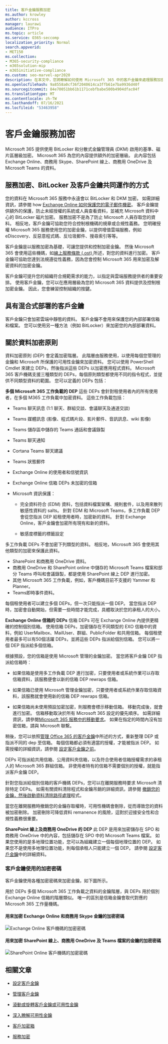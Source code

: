 ```yaml
---
title: 客戶金鑰服務加密
ms.author: krowley
author: kccross
manager: laurawi
audience: ITPro
ms.topic: article
ms.service: O365-seccomp
localization_priority: Normal
search.appverid:
- MET150
ms.collection:
- M365-security-compliance
- m365solution-mip
- m365initiative-compliance
ms.custom: seo-marvel-apr2020
description: 在本文中，您將瞭解如何使用 Microsoft 365 中的客戶金鑰來處理服務加密。
ms.openlocfilehash: 9a8558a0cf36f2040614ca3ffb61e7ba9936d40f
ms.sourcegitcommit: 84e70051bb61b1171cebfbabe500b4904dfac04f
ms.translationtype: MT
ms.contentlocale: zh-TW
ms.lasthandoff: 07/16/2021
ms.locfileid: "53463958"
---
```

# <a name="service-encryption-with-customer-key"></a>客戶金鑰服務加密

Microsoft 365 提供使用 BitLocker 和分散式金鑰管理員 (DKM) 啟用的基準、磁片區層級加密。 Microsoft 365 為您的內容提供額外的加密層級。 此內容包括 Exchange Online、商務用 Skype、SharePoint 線上、商務用 OneDrive 及 Microsoft Teams 的資料。

## <a name="how-service-encryption-bitlocker-and-customer-key-work-together"></a>服務加密、BitLocker 及客戶金鑰共同運作的方式

您的資料在 Microsoft 365 服務中永遠會以 BitLocker 和 DKM 加密。 如需詳細資訊，請參閱 how [Exchange Online 如何保護您的電子郵件機密](exchange-online-secures-email-secrets.md)。 客戶金鑰提供額外的保護，防止未經授權的系統或人員查看資料，並補充 Microsoft 資料中心的 BitLocker 磁片加密。 服務加密不是為了防止 Microsoft 人員存取您的資料。 相反地，客戶金鑰可協助您符合控制根機碼的規章或合規性義務。 您明確授權 Microsoft 365 服務使用您的加密金鑰，以提供增值雲端服務，例如 eDiscovery、反惡意程式碼、反垃圾郵件、搜尋索引等等。

客戶金鑰是以服務加密為基礎，可讓您提供和控制加密金鑰。 然後 Microsoft 365 會使用這些機碼，如[線上服務條款 (.ost) ](https://www.microsoft.com/licensing/product-licensing/products.aspx)所述，對您的資料進行加密。 客戶金鑰可協助您達到法規遵從性義務，因為您會控制 Microsoft 365 用來加密及解密資料的加密金鑰。
  
客戶金鑰可提升您的組織符合規範需求的能力，以指定與雲端服務提供者的重要安排。 使用客戶金鑰，您可以在應用層級為您的 Microsoft 365 資料提供及控制根加密金鑰。 因此，您會練習控制組織的按鍵。

## <a name="customer-key-with-hybrid-deployments"></a>具有混合式部署的客戶金鑰

客戶金鑰只會加密雲端中靜態的資料。 客戶金鑰不會用來保護您的內部部署信箱和檔案。 您可以使用另一種方法（例如 BitLocker）來加密您的內部部署資料。

## <a name="about-data-encryption-policies"></a>關於資料加密原則

資料加密原則 (DEP) 會定義加密階層。 此階層由服務使用，以使用每個您管理的金鑰和 Microsoft 所保護的可用性金鑰來加密資料。 您可以使用 PowerShell Cmdlet 來建立 DEPs，然後指派這些 DEPs 以加密應用程式資料。 Microsoft 365 客戶機碼支援三種類型的 DEPs，每個原則類型都使用不同的指令程式，並提供不同類型資料的範圍。 您可以定義的 DEPs 包括：

**多個 Microsoft 365 工作負載的 DEP** 這些 DEPs 會針對租使用者內的所有使用者，在多個 M365 工作負載中加密資料。 這些工作負載包括：

- Teams 聊天訊息 (1:1 聊天、群組交談、會議聊天及通道交談) 
- Teams 媒體訊息 (影像、程式碼片段、影片郵件、音訊訊息、wiki 影像) 
- Teams 儲存區中儲存的 Teams 通話和會議錄製
- Teams 聊天通知
- Cortana Teams 聊天建議
- Teams 狀態郵件
- Exchange Online 的使用者和信號資訊
- Exchange Online 信箱 DEPs 未加密的信箱
- Microsoft 資訊保護：

  - 完全資料符合 (EDM) 資料，包括資料檔案架構、規則套件，以及用來散列敏感性資料的 salts。 針對 EDM 和 Microsoft Teams，多工作負載 DEP 會從您指派 DEP 給租使用者時，加密新的資料。 針對 Exchange Online，客戶金鑰會加密所有現有和新的資料。

  - 敏感度標籤的標籤設定

多工作負載 DEPs 不會加密下列類型的資料。 相反地，Microsoft 365 會使用其他類型的加密來保護此資料。

- SharePoint 和商務用 OneDrive 資料。
- 商務用 OneDrive 和 SharePoint online 中儲存的 Microsoft Teams 檔案和部分 Teams 呼叫和會議錄製，都是使用 SharePoint 線上 DEP 進行加密。
- 其他 Microsoft 365 工作負載，例如，客戶機碼目前不支援的 Yammer 和 Planner。
- Teams即時事件資料。

每個租使用者可以建立多個 DEPs，但一次只能指派一個 DEP。 當您指派 DEP 時，加密會自動開始，但需要一些時間才能完成，具體取決於您的承租人的大小。

**Exchange Online 信箱的 DEPs** 信箱 DEPs 可在 Exchange Online 內提供更精確的控制個別信箱。 使用信箱 DEPs，加密儲存在不同類型的 EXO 信箱中的資料，例如 UserMailbox、MailUser、群組、PublicFolder 和共用信箱。 每個租使用者最多可以有50個活躍 DEPs，並將這些 DEPs 指派給個別信箱。 您可以將一個 DEP 指派給多個信箱。

根據預設，您的信箱是使用 Microsoft 管理的金鑰加密。 當您將客戶金鑰 DEP 指派給信箱時：

- 如果信箱是使用多工作負載 DEP 進行加密，只要使用者或系統作業可以存取信箱資料，該服務便會以新的信箱 DEP rewraps 信箱。

- 如果信箱已使用 Microsoft 管理金鑰加密，只要使用者或系統作業存取信箱資料，該服務就會使用新的信箱 DEP rewraps 信箱。

- 如果信箱尚未使用預設加密加密，則服務會標示移動信箱。 移動完成後，就會進行加密。 信箱移動取決於所有 Microsoft 365 設定的優先順序。 如需詳細資訊，請參閱[Microsoft 365 服務中的移動要求](/exchange/mailbox-migration/office-365-migration-best-practices#move-requests-in-the-office-365-service)。 如果在指定的時間內沒有加密信箱，請與 Microsoft 聯繫。

稍後，您可以依照[管理 Office 365 的客戶金鑰](customer-key-manage.md)中所述的方式，重新整理 DEP 或指派不同的 dep 至信箱。 每個信箱都必須有適當的授權，才能被指派 DEP。 如需授權的詳細資訊，請參閱 [設定客戶金鑰之前](customer-key-set-up.md#before-you-set-up-customer-key)。

DEPs 可指派給共用信箱、公用資料夾信箱，以及符合使用者信箱授權需求的承租人的 Microsoft 365 群組信箱。 非使用者特有的信箱不需要個別的授權，就能指派客戶金鑰 DEP。

針對您指派給個別信箱的客戶機碼 DEPs，您可以在離開服務時要求 Microsoft 清除特定 DEPs。 如需有關資料清除程式和金鑰吊銷的詳細資訊，請參閱 [撤銷您的金鑰，然後啟動資料清除路徑處理](customer-key-manage.md#revoke-your-keys-and-start-the-data-purge-path-process)程式。

當您在離開服務時撤銷您的金鑰存取權時，可用性機碼會刪除，從而導致您的資料被加密刪除。 加密刪除可降低資料 remanence 的風險，這對於迎接安全性和合規性義務很重要。

**SharePoint 線上及商務用 OneDrive 的 DEP** 此 DEP 是用來加密儲存在 SPO 和商務用 OneDrive 中的內容，包括儲存在 SPO 中的 Microsoft Teams 檔案。 如果您使用的是多地理位置功能，您可以為組織建立一個每個地理位置的 DEP。 如果您不是使用多地理位置功能，則每個承租人只能建立一個 DEP。 請參閱 [設定客戶金鑰](customer-key-set-up.md)中的詳細資料。

### <a name="encryption-ciphers-used-by-customer-key"></a>客戶金鑰使用的加密密碼

客戶金鑰使用各種加密密碼來加密金鑰，如下圖所示。

用於 DEPs 多個 Microsoft 365 工作負載之資料的金鑰階層，與 DEPs 用於個別 Exchange Online 信箱的階層類似。 唯一的區別是信箱金鑰會取代對應的 Microsoft 365 工作量機碼。

#### <a name="encryption-ciphers-used-to-encrypt-keys-for-exchange-online-and-skype-for-business"></a>用來加密 Exchange Online 和商務用 Skype 金鑰的加密密碼

![Exchange Online 客戶機碼的加密密碼](../media/customerkeyencryptionhierarchiesexchangeskype.png)

#### <a name="encryption-ciphers-used-to-encrypt-keys-for-sharepoint-online-onedrive-for-business-and-teams-files"></a>用來加密 SharePoint 線上、商務用 OneDrive 及 Teams 檔案的金鑰的加密密碼

![SharePoint Online 客戶機碼的加密密碼](../media/customerkeyencryptionhierarchiessharepointonedriveteamsfiles.png)

## <a name="related-articles"></a>相關文章

- [設定客戶金鑰](customer-key-set-up.md)

- [管理客戶金鑰](customer-key-manage.md)

- [滾動或旋轉客戶金鑰或可用性金鑰](customer-key-availability-key-roll.md)

- [深入瞭解可用性金鑰](customer-key-availability-key-understand.md)

- [客戶加密箱](customer-lockbox-requests.md)

- [服務加密](office-365-service-encryption.md)